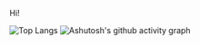 Hi!

![Top Langs](https://github-readme-stats.vercel.app/api/top-langs/?username=nuclearslippers)
![Ashutosh's github activity graph](https://github-readme-activity-graph.vercel.app/graph?username=nuclearslippers)